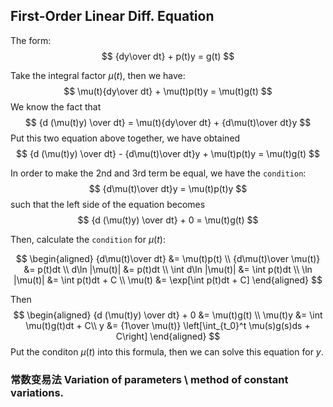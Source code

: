 ## First-Order Linear Diff. Equation

The form:
$$
{dy\over dt} + p(t)y = g(t)
$$

Take the integral factor $\mu(t)$, then we have:
$$
\mu(t){dy\over dt} + \mu(t)p(t)y = \mu(t)g(t)
$$
We know the fact that
$$
{d (\mu(t)y) \over dt} = \mu(t){dy\over dt} + {d\mu(t)\over dt}y
$$
Put this two equation above together, we have obtained
$$
{d (\mu(t)y) \over dt} - {d\mu(t)\over dt}y + \mu(t)p(t)y = \mu(t)g(t)
$$

In order to make the 2nd and 3rd term be equal, we have the `condition`:
$$
{d\mu(t)\over dt}y = \mu(t)p(t)y
$$
such that the left side of the equation becomes
$$
{d (\mu(t)y) \over dt} + 0 = \mu(t)g(t)
$$

Then, calculate the `condition` for $\mu(t)$:

$$
\begin{aligned}
{d\mu(t)\over dt} &= \mu(t)p(t) \\
{d\mu(t)\over \mu(t)} &= p(t)dt \\
d\ln |\mu(t)| &= p(t)dt \\
\int d\ln |\mu(t)| &= \int p(t)dt \\
\ln |\mu(t)| &= \int p(t)dt + C \\
\mu(t) &= \exp[\int p(t)dt + C]
\end{aligned}
$$

Then
$$
\begin{aligned}
{d (\mu(t)y) \over dt} + 0 &= \mu(t)g(t) \\
\mu(t)y &= \int \mu(t)g(t)dt + C\\
y &= {1\over \mu(t)} \left[\int_{t_0}^t \mu(s)g(s)ds + C\right]
\end{aligned}
$$
Put the conditon $\mu(t)$ into this formula, then we can solve this equation for $y$.


### 常数变易法 Variation of parameters \ method of constant variations.
